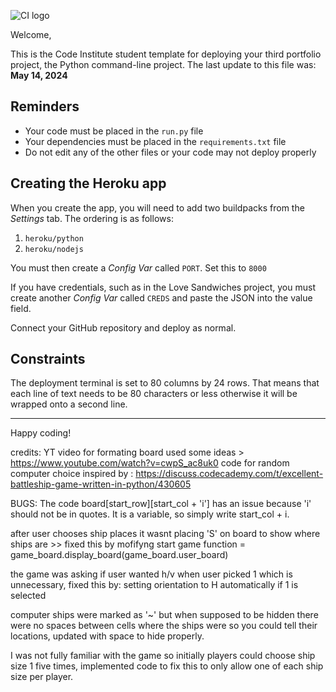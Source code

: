 ![CI logo](https://codeinstitute.s3.amazonaws.com/fullstack/ci_logo_small.png)

Welcome,

This is the Code Institute student template for deploying your third portfolio project, the Python command-line project. The last update to this file was: **May 14, 2024**

## Reminders

- Your code must be placed in the `run.py` file
- Your dependencies must be placed in the `requirements.txt` file
- Do not edit any of the other files or your code may not deploy properly

## Creating the Heroku app

When you create the app, you will need to add two buildpacks from the _Settings_ tab. The ordering is as follows:

1. `heroku/python`
2. `heroku/nodejs`

You must then create a _Config Var_ called `PORT`. Set this to `8000`

If you have credentials, such as in the Love Sandwiches project, you must create another _Config Var_ called `CREDS` and paste the JSON into the value field.

Connect your GitHub repository and deploy as normal.

## Constraints

The deployment terminal is set to 80 columns by 24 rows. That means that each line of text needs to be 80 characters or less otherwise it will be wrapped onto a second line.

---

Happy coding!

credits: YT video for formating board used some ideas > https://www.youtube.com/watch?v=cwpS_ac8uk0
code for random computer choice inspired by : https://discuss.codecademy.com/t/excellent-battleship-game-written-in-python/430605


BUGS:
The code board[start_row][start_col + 'i'] has an issue because 'i' should not be in quotes. It is a variable, so simply write start_col + i.

after user chooses ship places it wasnt placing 'S' on board to show where ships are >> fixed this by mofifyng  start game function = game_board.display_board(game_board.user_board)

the game was asking if user wanted h/v when user picked 1 which is unnecessary, fixed this by: setting orientation to H automatically if 1 is selected 

computer ships were marked as '~' but when supposed to be hidden there were no spaces between cells where the ships were so you could tell their locations, updated with space to hide properly.

I was not fully familiar with the game so initially players could choose ship size 1 five times, implemented code to fix this to only allow one of each ship size per player.